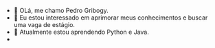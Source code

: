 - 👋 OLá, me chamo Pedro Gribogy.
- 👀 Eu estou interessado em aprimorar meus conhecimentos e buscar uma vaga de estágio.
- 🌱 Atualmente estou aprendendo Python e Java.
- 

